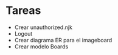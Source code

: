 # Tareas

- Crear unauthorized.njk
- Logout
- Crear diagrama ER para el imageboard
- Crear modelo Boards